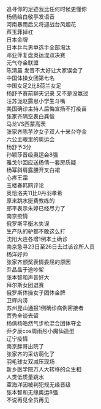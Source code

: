 追寻你的足迹我比任何时候更懂你  
杨倩给白敬亭发语音  
河南暴雨后又将迎战台风烟花  
芦玉菲掉杠  
日本金牌  
日本乒乓男单选手全部淘汰  
邓亚萍复盘奥运混双决赛  
元气夺金联盟  
陈清晨 发音不太好让大家误会了  
中国体操女团第七名  
中国女足2比8荷兰女足  
杨舒予赛前聊天记录 又不是没赢过  
汪苏泷赵露思小学生斗嘴  
美国确诊主持人后悔宣扬不打疫苗  
张家齐隔空表白龚俊  
马龙VS西蒙高茨  
张家齐陈芋汐女子双人十米台夺金  
六公主眼里的奥运会  
杨舒予3分  
孙颖莎晋级奥运会8强  
雅戈尔回应送杨倩一套房质疑  
杨幂斜肩露腰开叉白裙  
心疼王霜  
玉楼春韩网评论  
奥恰洛夫11比0丹羽孝希  
原来跳水挺费教练的  
郎平表示朱婷已经尽力了  
南京疫情  
俄罗斯平衡木失误  
生产队的驴都不敢这么打  
沈阳大连各增1例本土确诊  
南京急寻23日至26日去过该诊所人员  
杨洋好帅  
张家齐颁奖表情委屈的原因  
乔晶晶于途吵架  
张本智和声音好大  
拜尔斯女团退赛  
俄罗斯体操女子团体金牌  
卫辉内涝  
苏州昆山通报1例确诊病例密接者  
贾秀全谈去留  
杨倩杨皓然气步枪混合团体夺金  
乔夕辰cos周雨彤小魔仙造型  
辽宁疫情  
南京胖哥出院了  
张家齐的采访萌化了  
羽毛球女双减压现场  
新乡医学院万人大转移的众生相  
人类低质量跳水  
覃海洋因被判犯规无缘晋级  
张本智和无缘奥运8强  
不说再见全员再见  
